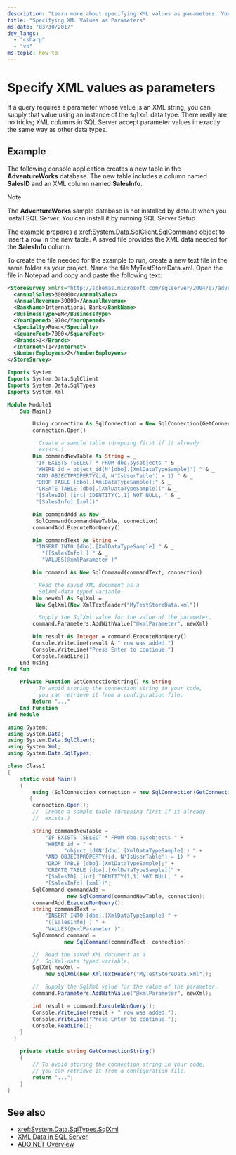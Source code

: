 ```yaml
---
description: "Learn more about specifying XML values as parameters. You can supply the value using an instance of the `SqlXml` data type. "
title: "Specifying XML Values as Parameters"
ms.date: "03/30/2017"
dev_langs:
  - "csharp"
  - "vb"
ms.topic: how-to
---
```

# Specify XML values as parameters

If a query requires a parameter whose value is an XML string, you can supply that value using an instance of the `SqlXml` data type. There really are no tricks; XML columns in SQL Server accept parameter values in exactly the same way as other data types.

## Example

 The following console application creates a new table in the **AdventureWorks** database. The new table includes a column named **SalesID** and an XML column named **SalesInfo**.

> [!NOTE]
> The **AdventureWorks** sample database is not installed by default when you install SQL Server. You can install it by running SQL Server Setup.

 The example prepares a <xref:System.Data.SqlClient.SqlCommand> object to insert a row in the new table. A saved file provides the XML data needed for the **SalesInfo** column.

 To create the file needed for the example to run, create a new text file in the same folder as your project. Name the file MyTestStoreData.xml. Open the file in Notepad and copy and paste the following text:

```xml
<StoreSurvey xmlns="http://schemas.microsoft.com/sqlserver/2004/07/adventure-works/StoreSurvey">
  <AnnualSales>300000</AnnualSales>
  <AnnualRevenue>30000</AnnualRevenue>
  <BankName>International Bank</BankName>
  <BusinessType>BM</BusinessType>
  <YearOpened>1970</YearOpened>
  <Specialty>Road</Specialty>
  <SquareFeet>7000</SquareFeet>
  <Brands>3</Brands>
  <Internet>T1</Internet>
  <NumberEmployees>2</NumberEmployees>
</StoreSurvey>
```

```vb
Imports System
Imports System.Data.SqlClient
Imports System.Data.SqlTypes
Imports System.Xml

Module Module1
    Sub Main()

        Using connection As SqlConnection = New SqlConnection(GetConnectionString())
        connection.Open()

        ' Create a sample table (dropping first if it already
        ' exists.)
        Dim commandNewTable As String = _
         "IF EXISTS (SELECT * FROM dbo.sysobjects " & _
         "WHERE id = object_id(N'[dbo].[XmlDataTypeSample]') " & _
         "AND OBJECTPROPERTY(id, N'IsUserTable') = 1) " & _
         "DROP TABLE [dbo].[XmlDataTypeSample];" & _
         "CREATE TABLE [dbo].[XmlDataTypeSample](" & _
         "[SalesID] [int] IDENTITY(1,1) NOT NULL, " & _
         "[SalesInfo] [xml])"

        Dim commandAdd As New _
         SqlCommand(commandNewTable, connection)
        commandAdd.ExecuteNonQuery()

        Dim commandText As String = _
         "INSERT INTO [dbo].[XmlDataTypeSample] " & _
           "([SalesInfo] ) " & _
           "VALUES(@xmlParameter )"

        Dim command As New SqlCommand(commandText, connection)

        ' Read the saved XML document as a
        ' SqlXml-data typed variable.
        Dim newXml As SqlXml = _
         New SqlXml(New XmlTextReader("MyTestStoreData.xml"))

        ' Supply the SqlXml value for the value of the parameter.
        command.Parameters.AddWithValue("@xmlParameter", newXml)

        Dim result As Integer = command.ExecuteNonQuery()
        Console.WriteLine(result & " row was added.")
        Console.WriteLine("Press Enter to continue.")
        Console.ReadLine()
    End Using
End Sub

    Private Function GetConnectionString() As String
        ' To avoid storing the connection string in your code,
        ' you can retrieve it from a configuration file.
        Return "..."
    End Function
End Module
```

```csharp
using System;
using System.Data;
using System.Data.SqlClient;
using System.Xml;
using System.Data.SqlTypes;

class Class1
{
    static void Main()
    {
        using (SqlConnection connection = new SqlConnection(GetConnectionString()))
       {
        connection.Open();
        //  Create a sample table (dropping first if it already
        //  exists.)

        string commandNewTable =
            "IF EXISTS (SELECT * FROM dbo.sysobjects " +
            "WHERE id = " +
                  "object_id(N'[dbo].[XmlDataTypeSample]') " +
            "AND OBJECTPROPERTY(id, N'IsUserTable') = 1) " +
            "DROP TABLE [dbo].[XmlDataTypeSample];" +
            "CREATE TABLE [dbo].[XmlDataTypeSample](" +
            "[SalesID] [int] IDENTITY(1,1) NOT NULL, " +
            "[SalesInfo] [xml])";
        SqlCommand commandAdd =
                   new SqlCommand(commandNewTable, connection);
        commandAdd.ExecuteNonQuery();
        string commandText =
            "INSERT INTO [dbo].[XmlDataTypeSample] " +
            "([SalesInfo] ) " +
            "VALUES(@xmlParameter )";
        SqlCommand command =
                  new SqlCommand(commandText, connection);

        //  Read the saved XML document as a
        //  SqlXml-data typed variable.
        SqlXml newXml =
            new SqlXml(new XmlTextReader("MyTestStoreData.xml"));

        //  Supply the SqlXml value for the value of the parameter.
        command.Parameters.AddWithValue("@xmlParameter", newXml);

        int result = command.ExecuteNonQuery();
        Console.WriteLine(result + " row was added.");
        Console.WriteLine("Press Enter to continue.");
        Console.ReadLine();
    }
  }

    private static string GetConnectionString()
    {
        // To avoid storing the connection string in your code,
        // you can retrieve it from a configuration file.
        return "...";
    }
}
```

## See also

- <xref:System.Data.SqlTypes.SqlXml>
- [XML Data in SQL Server](xml-data-in-sql-server.md)
- [ADO.NET Overview](../ado-net-overview.md)
